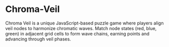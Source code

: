 # Chroma-Veil
Chroma Veil is a unique JavaScript-based puzzle game where players align veil nodes to harmonize chromatic waves. Match node states (red, blue, green) in adjacent grid cells to form wave chains, earning points and advancing through veil phases.
